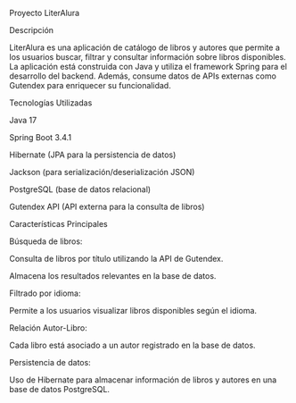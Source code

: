 Proyecto LiterAlura

Descripción

LiterAlura es una aplicación de catálogo de libros y autores que permite a los usuarios buscar, filtrar y consultar información sobre libros disponibles. La aplicación está construida con Java y utiliza el framework Spring para el desarrollo del backend. Además, consume datos de APIs externas como Gutendex para enriquecer su funcionalidad.

Tecnologías Utilizadas

Java 17

Spring Boot 3.4.1

Hibernate (JPA para la persistencia de datos)

Jackson (para serialización/deserialización JSON)

PostgreSQL (base de datos relacional)

Gutendex API (API externa para la consulta de libros)

Características Principales

Búsqueda de libros:

Consulta de libros por título utilizando la API de Gutendex.

Almacena los resultados relevantes en la base de datos.

Filtrado por idioma:

Permite a los usuarios visualizar libros disponibles según el idioma.

Relación Autor-Libro:

Cada libro está asociado a un autor registrado en la base de datos.

Persistencia de datos:

Uso de Hibernate para almacenar información de libros y autores en una base de datos PostgreSQL.